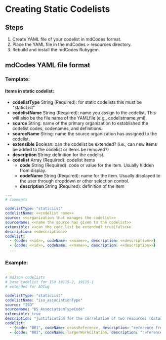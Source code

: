 # Creating Static Codelists

## Steps

1. Create YAML file of your codelist in mdCodes format.
2. Place the YAML file in the mdCodes > resources directory.
3. Rebuild and install the mdCodes Rubygem.

## mdCodes YAML file format

### Template:

#### Items in static codelist:
* **codelistType**
   String (Required): for static codelists this must be "staticList"
* **codelistName**
   String (Required): name you assign to the codelist.  This will also be the file name of the YAMLfile (e.g., codelistname.yml).
* **source**
   String: name of the primary organization to established the codelist codes, codenames, and definitions.
* **sourceName**
   String: name the source organization has assigned to the codelist.
* **extensible**
   Boolean: can the codelist be extended? (i.e., can new items be added to the codelist or items be removed?)
* **description**
   String: definition for the codelist.
* **codelist**
   Array (Required): codelist items
  * **code**
     String (Required): code or value for the item.  Usually hidden from display.
  * **codeName**
     String (Required): name for the item.  Usually displayed to the user through dropdown or other selection control.
  * **description**
     String (Required): definition of the item


````yaml
---
# comments

codelistType: "staticList"
codelistName: <<codelist name>>
source: <<organization that manages the codelist>>
sourceName: <<name the source has given to the codelist>>
extensible: <<can the code list be extended? true|false>>
description: <<description>>
codelist:
  - {code: <<id>>, codeName: <<name>>, description: <<description>>}
  - {code: <<id>>, codeName: <<name>>, description: <<description>>}
  ...
````

### Example:
````yaml
---
# mdJson codelists
# base codelist for ISO 19115-2, 19115-1
# extended for ADIwg

codelistType: "staticList"
codelistName: "iso_associationType"
source: "ISO"
sourceName: "DS_AssociationTypeCode"
extensible: true
description: "justification for the correlation of two resources (datasets or projects)"
codelist:
  - {code: "001", codeName: crossReference, description: "reference from one resource (dataset or project) to another"}
  - {code: "002", codeName: largerWorkCitation, description: "reference to a master resource (dataset or project) of which this one is a part"}
````


